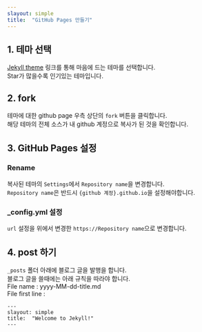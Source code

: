 ```yaml
---
slayout: simple
title:  "GitHub Pages 만들기"
---
```


## 1. 테마 선택
[Jekyll theme](https://github.com/topics/jekyll-theme) 링크를 통해 마음에 드는 테마를 선택합니다.\
Star가 많을수록 인기있는 테마입니다.
## 2. fork
테마에 대한 github page 우측 상단의 `fork` 버튼을 클릭합니다.\
해당 테마의 전체 소스가 내 github 계정으로 복사가 된 것을 확인합니다.
## 3. GitHub Pages 설정
### Rename
복사된 테마의 `Settings`에서 `Repository name`을 변경합니다.\
`Repository name`은 반드시 `{github 계정}.github.io`을 설정해야합니다.
### _config.yml 설정
`url` 설정을 위에서 변경한 `https://Repository name`으로 변경합니다.
## 4. post 하기
`_posts` 폴더 아래에 블로그 글을 발행을 합니다.\
블로그 글을 쓸때에는 아래 규칙을 따라야 합니다.\
File name : yyyy-MM-dd-title.md\
File first line : 
```
---
slayout: simple
title:  "Welcome to Jekyll!"
---

```




